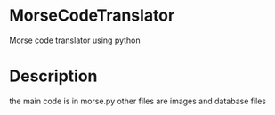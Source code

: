 # MorseCodeTranslator
Morse code translator using python

# Description
the main code is in morse.py
other files are images and database files

